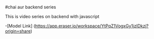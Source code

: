 #chai aur backend series

This is video series on backend with javascript

-[Model Link] (https://app.eraser.io/workspace/YtPqZ1VogxGy1jzIDkzj?origin=share)

